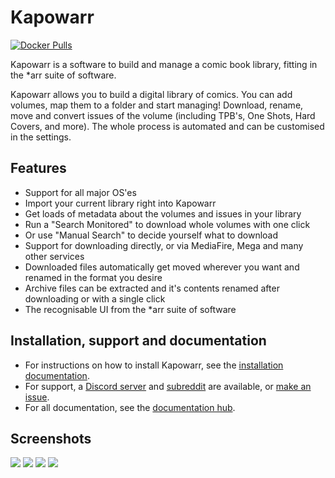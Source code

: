 # Kapowarr

[![Docker Pulls](https://img.shields.io/docker/pulls/mrcas/kapowarr.svg)](https://hub.docker.com/r/mrcas/kapowarr)

Kapowarr is a software to build and manage a comic book library, fitting in the *arr suite of software.

Kapowarr allows you to build a digital library of comics. You can add volumes, map them to a folder and start managing! Download, rename, move and convert issues of the volume (including TPB's, One Shots, Hard Covers, and more). The whole process is automated and can be customised in the settings.

## Features

- Support for all major OS'es
- Import your current library right into Kapowarr
- Get loads of metadata about the volumes and issues in your library
- Run a "Search Monitored" to download whole volumes with one click
- Or use "Manual Search" to decide yourself what to download
- Support for downloading directly, or via MediaFire, Mega and many other services
- Downloaded files automatically get moved wherever you want and renamed in the format you desire
- Archive files can be extracted and it's contents renamed after downloading or with a single click
- The recognisable UI from the *arr suite of software

## Installation, support and documentation

- For instructions on how to install Kapowarr, see the [installation documentation](https://casvt.github.io/Kapowarr/installation/installation/).
- For support, a [Discord server](https://discord.gg/nMNdgG7vsE) and [subreddit](https://www.reddit.com/r/kapowarr/) are available, or [make an issue](https://github.com/Casvt/Kapowarr/issues).
- For all documentation, see the [documentation hub](https://casvt.github.io/Kapowarr/).

## Screenshots

![](https://github.com/user-attachments/assets/04656209-288e-4263-a2df-93e06758c443)
![](https://github.com/user-attachments/assets/3fa8177c-f016-4cbd-b73e-6b577840b08e)
![](https://github.com/user-attachments/assets/69d59c21-3983-4acc-8777-ae0c7b65fdff)
![](https://github.com/user-attachments/assets/6e26c4e9-3c75-4b2c-b853-9fe2b56c9617)
